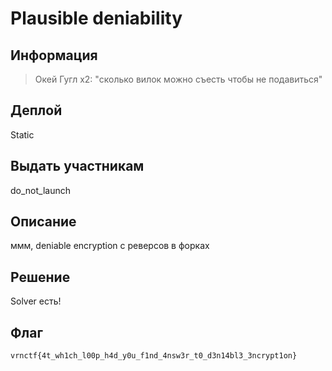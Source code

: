 # Plausible deniability

## Информация 

>  Окей Гугл x2: "сколько вилок можно съесть чтобы не подавиться"

## Деплой

Static

## Выдать участникам

do_not_launch

## Описание

ммм, deniable encryption с реверсов в форках

## Решение 

Solver есть!

## Флаг
`vrnctf{4t_wh1ch_l00p_h4d_y0u_f1nd_4nsw3r_t0_d3n14bl3_3ncrypt1on}`
